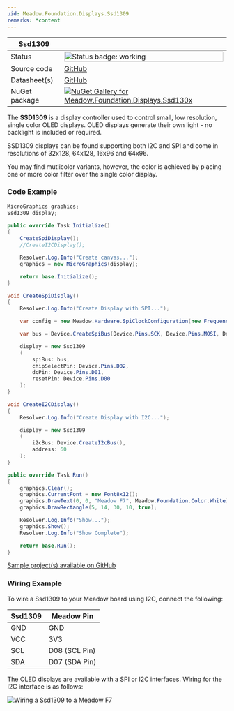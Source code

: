 ```yaml
---
uid: Meadow.Foundation.Displays.Ssd1309
remarks: *content
---
```


| Ssd1309 | |
|--------|--------|
| Status | <img src="https://img.shields.io/badge/Working-brightgreen" style="width: auto; height: -webkit-fill-available;" alt="Status badge: working" /> |
| Source code | [GitHub](https://github.com/WildernessLabs/Meadow.Foundation/tree/main/Source/Meadow.Foundation.Peripherals/Displays.Ssd130x) |
| Datasheet(s) | [GitHub](https://github.com/WildernessLabs/Meadow.Foundation/tree/main/Source/Meadow.Foundation.Peripherals/Displays.Ssd130x/Datasheet) |
| NuGet package | <a href="https://www.nuget.org/packages/Meadow.Foundation.Displays.Ssd130x/" target="_blank"><img src="https://img.shields.io/nuget/v/Meadow.Foundation.Displays.Ssd130x.svg?label=Meadow.Foundation.Displays.Ssd130x" alt="NuGet Gallery for Meadow.Foundation.Displays.Ssd130x" /></a> |

The **SSD1309** is a display controller used to control small, low resolution, single color OLED displays. OLED displays generate their own light - no backlight is included or required.

SSD1309 displays can be found supporting both I2C and SPI and come in resolutions of 32x128, 64x128, 16x96 and 64x96.

You may find mutlicolor variants, however, the color is achieved by placing one or more color filter over the single color display.

### Code Example

```csharp
MicroGraphics graphics;
Ssd1309 display;

public override Task Initialize()
{
    CreateSpiDisplay();
    //CreateI2CDisplay();

    Resolver.Log.Info("Create canvas...");
    graphics = new MicroGraphics(display);

    return base.Initialize();
}

void CreateSpiDisplay()
{
    Resolver.Log.Info("Create Display with SPI...");

    var config = new Meadow.Hardware.SpiClockConfiguration(new Frequency(6000, Frequency.UnitType.Kilohertz), Meadow.Hardware.SpiClockConfiguration.Mode.Mode0);

    var bus = Device.CreateSpiBus(Device.Pins.SCK, Device.Pins.MOSI, Device.Pins.MISO, config);

    display = new Ssd1309
    (
        spiBus: bus,
        chipSelectPin: Device.Pins.D02,
        dcPin: Device.Pins.D01,
        resetPin: Device.Pins.D00
    );
}

void CreateI2CDisplay()
{
    Resolver.Log.Info("Create Display with I2C...");

    display = new Ssd1309
    (
        i2cBus: Device.CreateI2cBus(),
        address: 60
    );
}

public override Task Run()
{
    graphics.Clear();
    graphics.CurrentFont = new Font8x12();
    graphics.DrawText(0, 0, "Meadow F7", Meadow.Foundation.Color.White);
    graphics.DrawRectangle(5, 14, 30, 10, true);

    Resolver.Log.Info("Show...");
    graphics.Show();
    Resolver.Log.Info("Show Complete");

    return base.Run();
}

```

[Sample project(s) available on GitHub](https://github.com/WildernessLabs/Meadow.Foundation/tree/main/Source/Meadow.Foundation.Peripherals/Displays.Ssd130x/Samples/Ssd1309_Sample)

### Wiring Example

 To wire a Ssd1309 to your Meadow board using I2C, connect the following:

| Ssd1309 | Meadow Pin    |
|---------|---------------|
| GND     | GND           |
| VCC     | 3V3           |
| SCL     | D08 (SCL Pin) |
| SDA     | D07 (SDA Pin) |

The OLED displays are available with a SPI or I2C interfaces. Wiring for the I2C interface is as follows:

![Wiring a Ssd1309 to a Meadow F7](../../API_Assets/Meadow.Foundation.Displays.Ssd1309/SSD1309_Fritzing.png)
